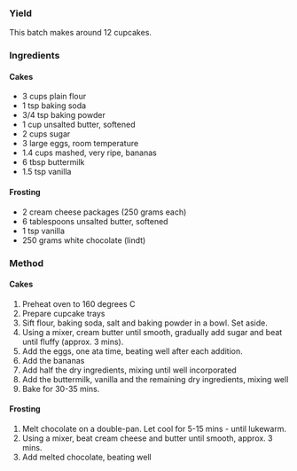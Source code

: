 ### Yield

This batch makes around 12 cupcakes.

### Ingredients

#### Cakes

- 3 cups plain flour
- 1 tsp baking soda
- 3/4 tsp baking powder
- 1 cup unsalted butter, softened
- 2 cups sugar
- 3 large eggs, room temperature
- 1.4 cups mashed, very ripe, bananas
- 6 tbsp buttermilk
- 1.5 tsp vanilla

#### Frosting

- 2 cream cheese packages (250 grams each)
- 6 tablespoons unsalted butter, softened
- 1 tsp vanilla
- 250 grams white chocolate (lindt)

### Method

#### Cakes

1. Preheat oven to 160 degrees C
2. Prepare cupcake trays
3. Sift flour, baking soda, salt and baking powder in a bowl. Set aside.
4. Using a mixer, cream butter until smooth, gradually add sugar and beat until fluffy (approx. 3 mins).
5. Add the eggs, one ata time, beating well after each addition.
6. Add the bananas
7. Add half the dry ingredients, mixing until well incorporated
8. Add the buttermilk, vanilla and the remaining dry ingredients, mixing well
9. Bake for 30-35 mins.

#### Frosting

1. Melt chocolate on a double-pan. Let cool for 5-15 mins - until lukewarm.
2. Using a mixer, beat cream cheese and butter until smooth, approx. 3 mins.
3. Add melted chocolate, beating well
